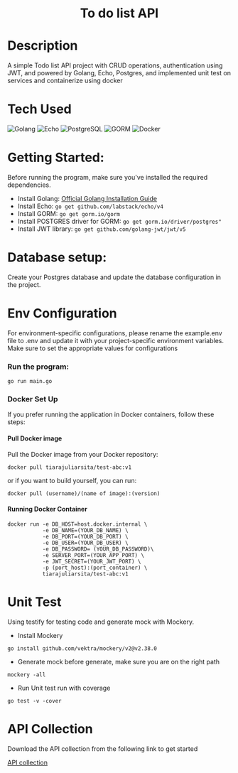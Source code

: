 <div align="center">
      <h1><br/>To do list API</h1>
</div>

# Description
A simple Todo list API project with CRUD operations, authentication using JWT, and powered by Golang, Echo, Postgres, and implemented unit test on services and containerize using docker

# Tech Used
![Golang](https://img.shields.io/badge/golang-%23F7DF1E.svg?style=for-the-badge&logo=go&logoColor=black)
![Echo](https://img.shields.io/badge/echo-%2342D6AD.svg?style=for-the-badge&logo=go&logoColor=white)
![PostgreSQL](https://img.shields.io/badge/postgresql-%2300f.svg?style=for-the-badge&logo=postgresql&logoColor=white)
![GORM](https://img.shields.io/badge/gorm-%2300f.svg?style=for-the-badge&logo=go&logoColor=white)
![Docker](https://img.shields.io/badge/docker-%230db7ed.svg?style=for-the-badge&logo=docker&logoColor=white)



# Getting Started:
Before running the program, make sure you've installed the required dependencies.

- Install Golang: [Official Golang Installation Guide](https://golang.org/doc/install)
- Install Echo: `go get github.com/labstack/echo/v4`
- Install GORM: `go get gorm.io/gorm`
- Install POSTGRES driver for GORM: `go get gorm.io/driver/postgres"`
- Install JWT library: `go get github.com/golang-jwt/jwt/v5`

# Database setup:
Create your Postgres database and update the database configuration in the project.

# Env Configuration
For environment-specific configurations, please rename the example.env file to .env and update it with your project-specific environment variables. Make sure to set the appropriate values for configurations

### Run the program:
```shell
go run main.go
```

### Docker Set Up
If you prefer running the application in Docker containers, follow these steps:

#### Pull Docker image
Pull the Docker image from your Docker repository:
```shell
docker pull tiarajuliarsita/test-abc:v1
```
or if you want to build yourself, you can run:

```shell
docker pull (username)/(name of image):(version)
```
#### Running Docker Container
```shell
docker run -e DB_HOST=host.docker.internal \
           -e DB_NAME=(YOUR_DB_NAME) \
           -e DB_PORT=(YOUR_DB_PORT) \
           -e DB_USER=(YOUR_DB_USER) \
           -e DB_PASSWORD= (YOUR_DB_PASSWORD)\
           -e SERVER_PORT=(YOUR_APP_PORT) \
           -e JWT_SECRET=(YOUR_JWT_PORT) \
           -p (port_host):(port_container) \
           tiarajuliarsita/test-abc:v1
```

# Unit Test
Using testify for testing code and generate mock with Mockery.
- Install Mockery
```shell
go install github.com/vektra/mockery/v2@v2.38.0
```
- Generate mock
  before generate, make sure you are on the right path
```shell
mockery -all  
```

- Run Unit test
run with coverage
```shell
go test -v -cover   
```

# API Collection
Download the API collection from the following link to get started

[API collection](https://drive.google.com/drive/folders/1_XBbrNNol9Dhvu8jRRvU9lLO5yGv4zAG)




